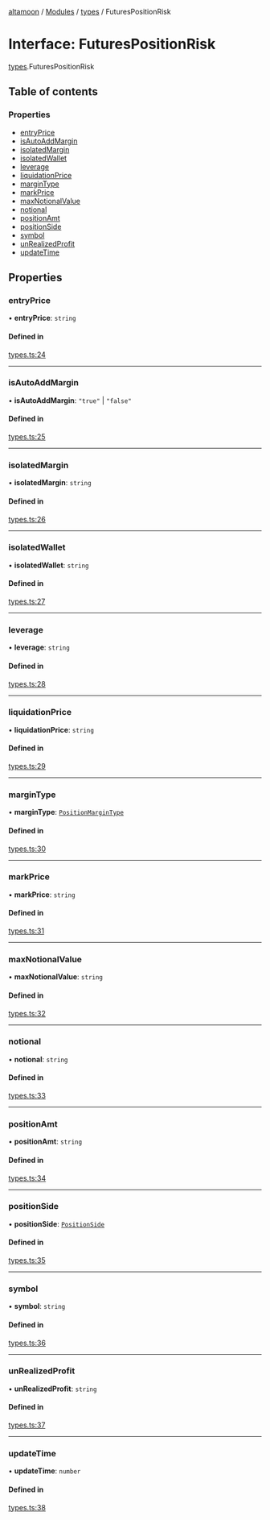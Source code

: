 [altamoon](../README.md) / [Modules](../modules.md) / [types](../modules/types.md) / FuturesPositionRisk

# Interface: FuturesPositionRisk

[types](../modules/types.md).FuturesPositionRisk

## Table of contents

### Properties

- [entryPrice](types.FuturesPositionRisk.md#entryprice)
- [isAutoAddMargin](types.FuturesPositionRisk.md#isautoaddmargin)
- [isolatedMargin](types.FuturesPositionRisk.md#isolatedmargin)
- [isolatedWallet](types.FuturesPositionRisk.md#isolatedwallet)
- [leverage](types.FuturesPositionRisk.md#leverage)
- [liquidationPrice](types.FuturesPositionRisk.md#liquidationprice)
- [marginType](types.FuturesPositionRisk.md#margintype)
- [markPrice](types.FuturesPositionRisk.md#markprice)
- [maxNotionalValue](types.FuturesPositionRisk.md#maxnotionalvalue)
- [notional](types.FuturesPositionRisk.md#notional)
- [positionAmt](types.FuturesPositionRisk.md#positionamt)
- [positionSide](types.FuturesPositionRisk.md#positionside)
- [symbol](types.FuturesPositionRisk.md#symbol)
- [unRealizedProfit](types.FuturesPositionRisk.md#unrealizedprofit)
- [updateTime](types.FuturesPositionRisk.md#updatetime)

## Properties

### entryPrice

• **entryPrice**: `string`

#### Defined in

[types.ts:24](https://github.com/Altamoon/altamoon/blob/198a6cd/app/api/types.ts#L24)

___

### isAutoAddMargin

• **isAutoAddMargin**: ``"true"`` \| ``"false"``

#### Defined in

[types.ts:25](https://github.com/Altamoon/altamoon/blob/198a6cd/app/api/types.ts#L25)

___

### isolatedMargin

• **isolatedMargin**: `string`

#### Defined in

[types.ts:26](https://github.com/Altamoon/altamoon/blob/198a6cd/app/api/types.ts#L26)

___

### isolatedWallet

• **isolatedWallet**: `string`

#### Defined in

[types.ts:27](https://github.com/Altamoon/altamoon/blob/198a6cd/app/api/types.ts#L27)

___

### leverage

• **leverage**: `string`

#### Defined in

[types.ts:28](https://github.com/Altamoon/altamoon/blob/198a6cd/app/api/types.ts#L28)

___

### liquidationPrice

• **liquidationPrice**: `string`

#### Defined in

[types.ts:29](https://github.com/Altamoon/altamoon/blob/198a6cd/app/api/types.ts#L29)

___

### marginType

• **marginType**: [`PositionMarginType`](../modules/types.md#positionmargintype)

#### Defined in

[types.ts:30](https://github.com/Altamoon/altamoon/blob/198a6cd/app/api/types.ts#L30)

___

### markPrice

• **markPrice**: `string`

#### Defined in

[types.ts:31](https://github.com/Altamoon/altamoon/blob/198a6cd/app/api/types.ts#L31)

___

### maxNotionalValue

• **maxNotionalValue**: `string`

#### Defined in

[types.ts:32](https://github.com/Altamoon/altamoon/blob/198a6cd/app/api/types.ts#L32)

___

### notional

• **notional**: `string`

#### Defined in

[types.ts:33](https://github.com/Altamoon/altamoon/blob/198a6cd/app/api/types.ts#L33)

___

### positionAmt

• **positionAmt**: `string`

#### Defined in

[types.ts:34](https://github.com/Altamoon/altamoon/blob/198a6cd/app/api/types.ts#L34)

___

### positionSide

• **positionSide**: [`PositionSide`](../modules/types.md#positionside)

#### Defined in

[types.ts:35](https://github.com/Altamoon/altamoon/blob/198a6cd/app/api/types.ts#L35)

___

### symbol

• **symbol**: `string`

#### Defined in

[types.ts:36](https://github.com/Altamoon/altamoon/blob/198a6cd/app/api/types.ts#L36)

___

### unRealizedProfit

• **unRealizedProfit**: `string`

#### Defined in

[types.ts:37](https://github.com/Altamoon/altamoon/blob/198a6cd/app/api/types.ts#L37)

___

### updateTime

• **updateTime**: `number`

#### Defined in

[types.ts:38](https://github.com/Altamoon/altamoon/blob/198a6cd/app/api/types.ts#L38)
